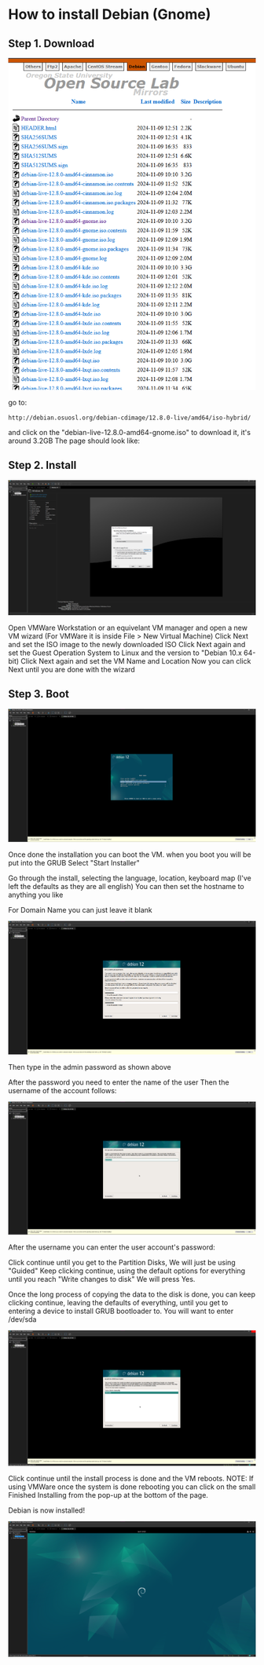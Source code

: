 # How to install Debian (Gnome)

## Step 1. Download

![DownloadPage](/DebianInstallPics/DownloadPage.png)

go to:
```
http://debian.osuosl.org/debian-cdimage/12.8.0-live/amd64/iso-hybrid/
```
and click on the "debian-live-12.8.0-amd64-gnome.iso" to download it, it's around 3.2GB
The page should look like:

## Step 2. Install

![ChooseISO](/DebianInstallPics/ChooseISO.png)

Open VMWare Workstation or an equivelant VM manager and open a new VM wizard (For VMWare it is inside File > New Virtual Machine)
Click Next and set the ISO image to the newly downloaded ISO
Click Next again and set the Guest Operation System to Linux and the version to "Debian 10.x 64-bit)
Click Next again and set the VM Name and Location
Now you can click Next until you are done with the wizard

## Step 3. Boot

![GRUB](/DebianInstallPics/GRUB.png)

Once done the installation you can boot the VM.
when you boot you will be put into the GRUB
Select "Start Installer"

Go through the install, selecting the language, location, keyboard map (I've left the defaults as they are all english)
You can then set the hostname to anything you like

For Domain Name you can just leave it blank

![Password](/DebianInstallPics/Password.png)

Then type in the admin password as shown above

After the password you need to enter the name of the user
Then the username of the account follows:

![Username](/DebianInstallPics/Username.png)

After the username you can enter the user account's password:

Click continue until you get to the Partition Disks, We will just be using "Guided"
Keep clicking continue, using the default options for everything until you reach "Write changes to disk"
We will press Yes.

Once the long process of copying the data to the disk is done, 
you can keep clicking continue, leaving the defaults of everything, until you get to entering a device to install GRUB bootloader to.
You will want to enter /dev/sda

![Boot Device](/DebianInstallPics/BootDev.png)

Click continue until the install process is done and the VM reboots.
NOTE: If using VMWare once the system is done rebooting you can click on the small Finished Installing from the pop-up at the bottom of the page.

Debian is now installed!

![Finish](/DebianInstallPics/Finish.png)
